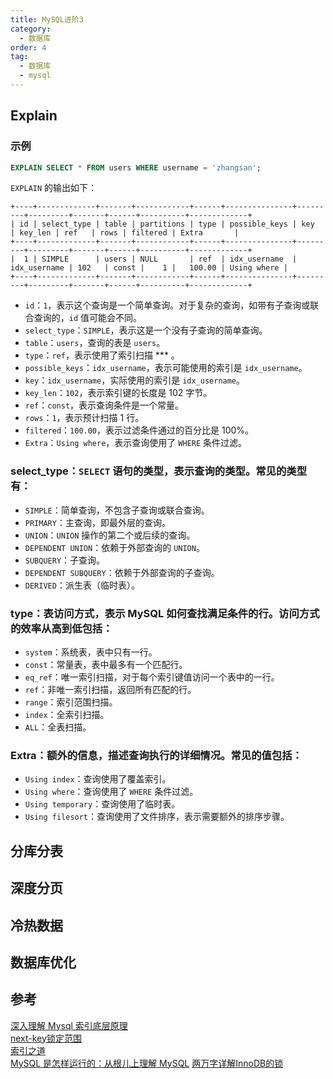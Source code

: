 ```yaml
---
title: MySQL进阶3
category:
  - 数据库
order: 4
tag:
  - 数据库
  - mysql
---
```


## Explain

### 示例
```sql
EXPLAIN SELECT * FROM users WHERE username = 'zhangsan';
```

`EXPLAIN` 的输出如下：

```
+----+-------------+-------+------------+------+---------------+---------+---------+-------+------+----------+-------------+
| id | select_type | table | partitions | type | possible_keys | key     | key_len | ref   | rows | filtered | Extra       |
+----+-------------+-------+------------+------+---------------+---------+---------+-------+------+----------+-------------+
|  1 | SIMPLE      | users | NULL       | ref  | idx_username  | idx_username | 102   | const |    1 |   100.00 | Using where |
+----+-------------+-------+------------+------+---------------+---------+---------+-------+------+----------+-------------+
```

- `id`：`1`，表示这个查询是一个简单查询。对于复杂的查询，如带有子查询或联合查询的，`id` 值可能会不同。
- `select_type`：`SIMPLE`，表示这是一个没有子查询的简单查询。
- `table`：`users`，查询的表是 `users`。
- `type`：`ref`，表示使用了索引扫描 *** 。
- `possible_keys`：`idx_username`，表示可能使用的索引是 `idx_username`。
- `key`：`idx_username`，实际使用的索引是 `idx_username`。
- `key_len`：`102`，表示索引键的长度是 102 字节。
- `ref`：`const`，表示查询条件是一个常量。
- `rows`：`1`，表示预计扫描 1 行。
- `filtered`：`100.00`，表示过滤条件通过的百分比是 100%。
- `Extra`：`Using where`，表示查询使用了 `WHERE` 条件过滤。

### select_type：`SELECT` 语句的类型，表示查询的类型。常见的类型有：
  - `SIMPLE`：简单查询，不包含子查询或联合查询。
  - `PRIMARY`：主查询，即最外层的查询。
  - `UNION`：`UNION` 操作的第二个或后续的查询。
  - `DEPENDENT UNION`：依赖于外部查询的 `UNION`。
  - `SUBQUERY`：子查询。
  - `DEPENDENT SUBQUERY`：依赖于外部查询的子查询。
  - `DERIVED`：派生表（临时表）。

### type：表访问方式，表示 MySQL 如何查找满足条件的行。访问方式的效率从高到低包括：
  - `system`：系统表，表中只有一行。
  - `const`：常量表，表中最多有一个匹配行。
  - `eq_ref`：唯一索引扫描，对于每个索引键值访问一个表中的一行。
  - `ref`：非唯一索引扫描，返回所有匹配的行。
  - `range`：索引范围扫描。
  - `index`：全索引扫描。
  - `ALL`：全表扫描。

### Extra：额外的信息，描述查询执行的详细情况。常见的值包括：
  - `Using index`：查询使用了覆盖索引。
  - `Using where`：查询使用了 `WHERE` 条件过滤。
  - `Using temporary`：查询使用了临时表。
  - `Using filesort`：查询使用了文件排序，表示需要额外的排序步骤。

## 分库分表
## 深度分页
## 冷热数据
## 数据库优化


## 参考
[深入理解 Mysql 索引底层原理](https://zhuanlan.zhihu.com/p/113917726)  
[next-key锁定范围](https://segmentfault.com/a/1190000040129107)  
[索引之道](https://juejin.cn/post/7161964571853815822)  
[MySQL 是怎样运行的：从根儿上理解 MySQL](https://relph1119.github.io/mysql-learning-notes/#/)
[两万字详解InnoDB的锁](https://juejin.cn/post/7094049650428084232)